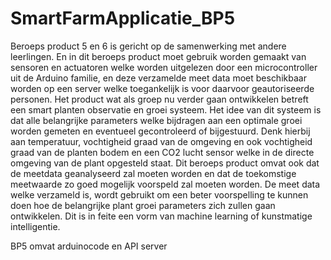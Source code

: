 # SmartFarmApplicatie_BP5
Beroeps product 5 en 6 is gericht op de samenwerking met andere leerlingen. En in dit beroeps product moet gebruik worden gemaakt van sensoren en actuatoren welke worden uitgelezen door een microcontroller uit de Arduino familie, en deze verzamelde meet data moet beschikbaar worden op een server welke toegankelijk is voor daarvoor geautoriseerde personen. 
Het product wat als groep nu verder gaan ontwikkelen betreft een smart planten observatie en groei systeem. Het idee van dit systeem is dat alle belangrijke parameters welke bijdragen aan een optimale groei worden gemeten en eventueel gecontroleerd of bijgestuurd. Denk hierbij aan temperatuur, vochtigheid graad van de omgeving en ook vochtigheid graad van de planten bodem en een CO2 lucht sensor welke in de directe omgeving van de plant opgesteld staat. 
Dit beroeps product omvat ook dat de meetdata geanalyseerd zal moeten worden en dat de toekomstige meetwaarde zo goed mogelijk voorspeld zal moeten worden. De meet data welke verzameld is, wordt gebruikt om een beter voorspelling te kunnen doen hoe de belangrijke plant groei parameters zich zullen gaan ontwikkelen. Dit is in feite een vorm van machine learning of kunstmatige intelligentie.

BP5 omvat arduinocode en API server
